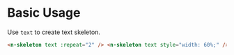 # Basic Usage

Use `text` to create text skeleton.

```html
<n-skeleton text :repeat="2" /> <n-skeleton text style="width: 60%;" />
```

